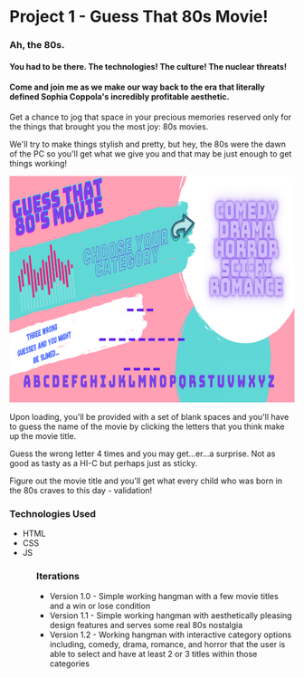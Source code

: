 # Project 1 - Guess That 80s Movie!

<h3> Ah, the 80s. </h3>

<h4>You had to be there. The technologies! The culture! The nuclear threats!</h4>

<h4>Come and join me as we make our way back to the era that literally defined Sophia Coppola's incredibly profitable aesthetic.</h4>

<p>Get a chance to jog that space in your precious memories reserved only for the things that brought you the most joy: 80s movies.</p>

<p>We'll try to make things stylish and pretty, but hey, the 80s were the dawn of the PC so you'll get what we give you and that may be just enough to get things working!</p>

<img src ="images/80swireframe.png" width="700" height="400">

<p>Upon loading, you'll be provided with a set of blank spaces and you'll have to guess the name of the movie by clicking the letters that you think make up the movie title.</p>

<p>Guess the wrong letter 4 times and you may get...er...a surprise. Not as good as tasty as a HI-C but perhaps just as sticky.</p>

<p>Figure out the movie title and you'll get what every child who was born in the 80s craves to this day - validation!</p>


<h3>Technologies Used</h3>
<ul>
    <li>HTML</li>
    <li>CSS</li>
    <li>JS</li>
<ul>




<h3>Iterations</h3>
<ul>
    <li>Version 1.0 - Simple working hangman with a few movie titles and a win or lose condition</li>
    <li>Version 1.1 - Simple working hangman with aesthetically pleasing design features and serves some real 80s nostalgia</li>
    <li>Version 1.2 - Working hangman with interactive category options including, comedy, drama, romance, and horror that the user is able to select and have at least 2 or 3 titles within those categories</li>
<ul>
